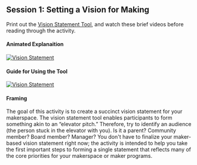 ## Session 1: Setting a Vision for Making 

Print out the [Vision Statement Tool](makingandlearning/modules/tools/Vision-Statement-Tool.pdf), and watch these brief videos before reading through the activity. 

#### Animated Explanaition
[![Vision Statement](https://img.youtube.com/vi/SOtxD7JbDTs/0.jpg)](https://www.youtube.com/watch?v=SOtxD7JbDTs "Vision Statement")

#### Guide for Using the Tool
[![Vision Statement](https://img.youtube.com/vi/Le69uI55abc/0.jpg)](https://www.youtube.com/watch?v=Le69uI55abc "Vision Statement")

#### Framing

The goal of this activity is to create a succinct vision statement for your makerspace. The vision statement tool enables participants to form something akin to an “elevator pitch.” Therefore, try to identify an audience (the person stuck in the elevator with you). Is it a parent? Community member? Board member? Manager? You don't have to finalize your maker-based vision statement right now; the activity is intended to help you take the first important steps to forming a single statement that reflects many of the core priorities for your makerspace or maker programs.  
